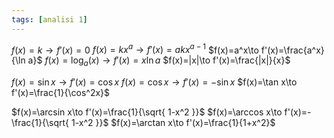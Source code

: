 ```yaml
---
tags: [analisi 1]
---
```

$f(x)=k\to f'(x)=0$
$f(x)=kx^a\to f'(x)=akx^{a-1}$
$f(x)=a^x\to f'(x)=\frac{a^x}{\ln a}$
$f(x)=\log_{a}(x)\to f'(x)={x\ln a}$
$f(x)=|x|\to f'(x)=\frac{|x|}{x}$

$f(x)=\sin x\to f'(x)=\cos x$
$f(x)=\cos x\to f'(x)=-\sin x$
$f(x)=\tan x\to f'(x)=\frac{1}{\cos^2x}$

$f(x)=\arcsin x\to f'(x)=\frac{1}{\sqrt{ 1-x^2 }}$
$f(x)=\arccos x\to f'(x)=-\frac{1}{\sqrt{ 1-x^2 }}$
$f(x)=\arctan x\to f'(x)=\frac{1}{1+x^2}$
